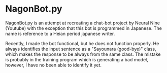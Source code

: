 # NagonBot.py


NagonBot.py is an attempt at recreating a chat-bot project by Neural Nine (Youtube) with the exception that this bot is programmed in Japanese. The name is reference to a Heian period japanese writer.


Recently, I made the bot functional, but he does not function properly. He always identifies the input sentence as a "Sayounara (good-bye)" class, which makes the response to be always from the same class. The mistake is probably in the training program which is generating a bad model, however, I have no been able to identify it yet.


